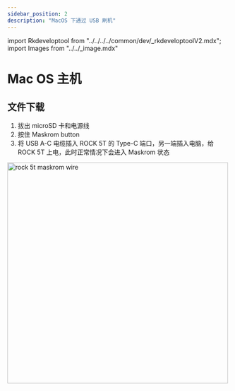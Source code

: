 ```yaml
---
sidebar_position: 2
description: "MacOS 下通过 USB 刷机"
---
```


import Rkdeveloptool from "../../../../common/dev/\_rkdeveloptoolV2.mdx";
import Images from "../../\_image.mdx"

# Mac OS 主机

## 文件下载

<Images loader={true} rock5t_system_img_61={true} spi_img={false} />

<Rkdeveloptool model="rock-5t" release_num="b2" desktop="kde" platform="macos" loader="rk3588_spl_loader_v1.08.111.bin">

<TabItem value="ROCK 5T">
        <ol>
            <li>拔出 microSD 卡和电源线</li>
            <li>按住 Maskrom button</li>
            <li>将 USB A-C 电缆插入 ROCK 5T 的 Type-C 端口，另一端插入电脑，给 ROCK 5T 上电，此时正常情况下会进入 Maskrom 状态</li>
        </ol>
        <img src="/img/rock5t/rock-5t-typec-maskrom.webp" alt="rock 5t maskrom wire" width="500" />
</TabItem>

</Rkdeveloptool>
